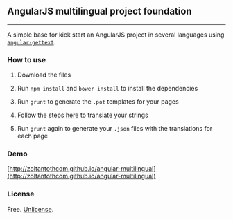 ## AngularJS multilingual project foundation
-------

A simple base for kick start an AngularJS project in several languages using [`angular-gettext`](https://angular-gettext.rocketeer.be).


### How to use

1) Download the files 

2) Run `npm install` and `bower install` to install the dependencies

3) Run `grunt` to generate the `.pot` templates for your pages

4) Follow the steps [here](https://angular-gettext.rocketeer.be/dev-guide/translate/) to translate your strings

5) Run `grunt` again to generate your `.json` files with the translations for each page


### Demo

[http://zoltantothcom.github.io/angular-multilingual](http://zoltantothcom.github.io/angular-multilingual)


### License

Free. [Unlicense](http://unlicense.org).